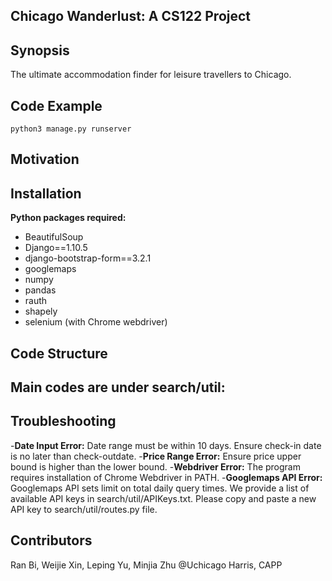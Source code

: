 ## Chicago Wanderlust: A CS122 Project

## Synopsis

The ultimate accommodation finder for leisure travellers to Chicago.

## Code Example
```
python3 manage.py runserver
```

## Motivation



## Installation

**Python packages required:**
- BeautifulSoup
- Django==1.10.5
- django-bootstrap-form==3.2.1
- googlemaps
- numpy
- pandas
- rauth
- shapely
- selenium (with Chrome webdriver)

## Code Structure

**Main codes are under search/util:**
-

## Troubleshooting

-**Date Input Error:** Date range must be within 10 days. Ensure check-in date is no later than check-outdate.
-**Price Range Error:** Ensure price upper bound is higher than the lower bound.
-**Webdriver Error:** The program requires installation of Chrome Webdriver in PATH.
-**Googlemaps API Error:** Googlemaps API sets limit on total daily query times. We provide a list of available API keys in search/util/APIKeys.txt. Please copy and paste a new API key to search/util/routes.py file.

## Contributors

Ran Bi,
Weijie Xin,
Leping Yu,
Minjia Zhu
@Uchicago Harris, CAPP
